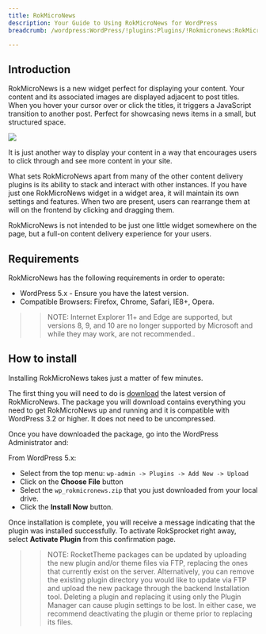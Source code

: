 ```yaml
---
title: RokMicroNews
description: Your Guide to Using RokMicroNews for WordPress
breadcrumb: /wordpress:WordPress/!plugins:Plugins/!Rokmicronews:RokMicroNews

---
```


Introduction
-----
RokMicroNews is a new widget perfect for displaying your content. Your content and its associated images are displayed adjacent to post titles. When you hover your cursor over or click the titles, it triggers a JavaScript transition to another post. Perfect for showcasing news items in a small, but structured space.

![][feature]

It is just another way to display your content in a way that encourages users to click through and see more content in your site.

What sets RokMicroNews apart from many of the other content delivery plugins is its ability to stack and interact with other instances. If you have just one RokMicroNews widget in a widget area, it will maintain its own settings and features. When two are present, users can rearrange them at will on the frontend by clicking and dragging them. 

RokMicroNews is not intended to be just one little widget somewhere on the page, but a full-on content delivery experience for your users.

Requirements
-----

RokMicroNews has the following requirements in order to operate:

* WordPress 5.x - Ensure you have the latest version.
* Compatible Browsers: Firefox, Chrome, Safari, IE8+, Opera.

>> NOTE: Internet Explorer 11+ and Edge are supported, but versions 8, 9, and 10 are no longer supported by Microsoft and while they may work, are not recommended..

How to install
--------------
Installing RokMicroNews takes just a matter of few minutes.

The first thing you will need to do is [download][download] the latest version of RokMicroNews. The package you will download contains everything you need to get RokMicroNews up and running and it is compatible with WordPress 3.2 or higher. It does not need to be uncompressed. 

Once you have downloaded the package, go into the WordPress Administrator and:

From WordPress 5.x:

* Select from the top menu: `wp-admin -> Plugins -> Add New -> Upload`
* Click on the **Choose File** button
* Select the `wp_rokmicronews.zip` that you just downloaded from your local drive.
* Click the **Install Now** button.

Once installation is complete, you will receive a message indicating that the plugin was installed successfully. To activate RokSprocket right away, select **Activate Plugin** from this confirmation page.

>> NOTE: RocketTheme packages can be updated by uploading the new plugin and/or theme files via FTP, replacing the ones that currently exist on the server. Alternatively, you can remove the existing plugin directory you would like to update via FTP and upload the new package through the backend Installation tool. Deleting a plugin and replacing it using only the Plugin Manager can cause plugin settings to be lost. In either case, we recommend deactivating the plugin or theme prior to replacing its files.

[widget1]: assets/wp_rokmicronews_widget_1.png
[widget2]: assets/wp_rokmicronews_widget_2.png
[widget3]: assets/wp_rokmicronews_widget_3.png
[download]: https://rockettheme.com/wordpress-downloads/plugins/club/2618-rokmicronews
[feature]: assets/rokmicronews.jpg
